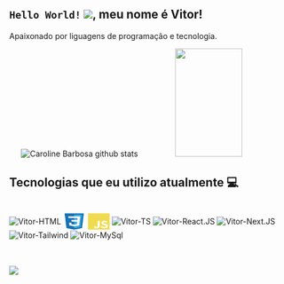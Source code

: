## ```Hello World!``` <img src="https://raw.githubusercontent.com/kaueMarques/kaueMarques/master/hi.gif" height="30px">, meu nome é Vitor!

Apaixonado por liguagens de programação e tecnologia.

<div  align="center">
  <img width="50%" height="195px" src="https://github-readme-stats.vercel.app/api?username=vitorl1maa&show_icons=true&count_private=true&hide_border=true&title_color=6528F7&icon_color=6528F7&text_color=c9d1d9&bg_color=0d1117" alt="Caroline Barbosa github stats" /> 
  <img width="49%" height="195px" src="https://github-readme-stats.vercel.app/api/top-langs/?username=vitorl1maa&layout=compact&hide_border=true&title_color=6528F7&text_color=c9d1d9&bg_color=0d1117" />

</div>



## Tecnologias que eu utilizo atualmente 💻

<div style="display: inline_block"></br>
    <img align="center" alt="Vitor-HTML" height="30" width="40" src="https://cdn.jsdelivr.net/gh/devicons/devicon/icons/html5/html5-original.svg">
    <img align="center" alt="Vitor-CSS" height="30" width="40" src="https://raw.githubusercontent.com/devicons/devicon/master/icons/css3/css3-original.svg">
    <img align="center" alt="Vitor-JS" height="30" width="40" src="https://raw.githubusercontent.com/devicons/devicon/master/icons/javascript/javascript-plain.svg">
    <img align="center" alt="Vitor-TS" height="30" width="40" src="https://cdn.jsdelivr.net/gh/devicons/devicon/icons/typescript/typescript-original.svg">
    <img align="center" alt="Vitor-React.JS" height="30" width="40" src="https://cdn.jsdelivr.net/gh/devicons/devicon/icons/react/react-original-wordmark.svg">
    <img align="center" alt="Vitor-Next.JS" height="30" width="40" src="https://cdn.jsdelivr.net/gh/devicons/devicon/icons/nextjs/nextjs-original.svg">
    <img align="center" alt="Vitor-Tailwind" height="30" width="40" src="https://cdn.jsdelivr.net/gh/devicons/devicon/icons/tailwindcss/tailwindcss-plain.svg">
    <img align="center" alt="Vitor-MySql" height="45" width="60" src="https://cdn.jsdelivr.net/gh/devicons/devicon/icons/mysql/mysql-original-wordmark.svg">

    
    
    
</div></br>

   
   ##
   
   <div>
       <a href="https://www.linkedin.com/in/vitor-lima-591aa4146" target="_blank"><img src="https://img.shields.io/badge/-LinkedIn-%230077B5?style=for-the-badge&logo=linkedin&logoColor=white" target="_blank"></a> 
   </div>

<div style="display: inline_block"></br>

<!-- ![Snake animation](https://github.com/vitorl1maa/vitorl1maa/blob/output/github-contribution-grid-snake.svg) -->

</div>



